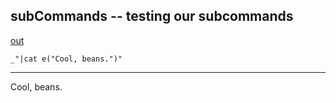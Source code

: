 subCommands -- testing our subcommands
---

[out](# "save:")

    _"|cat e("Cool, beans.")"

---
Cool, beans.
